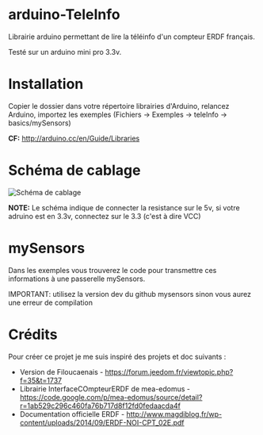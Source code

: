 # arduino-TeleInfo
Librairie arduino permettant de lire la téléinfo d'un compteur ERDF français.

Testé sur un arduino mini pro 3.3v.

# Installation
Copier le dossier dans votre répertoire librairies d'Arduino, relancez Arduino, importez les exemples (Fichiers -> Exemples -> teleInfo -> basics/mySensors)

**CF:** http://arduino.cc/en/Guide/Libraries

# Schéma de cablage
![Schéma de cablage](https://raw.githubusercontent.com/jaysee/mySensors-TeleInfo/master/Cablage%20t%C3%A9l%C3%A9info.png)

**NOTE:** Le schéma indique de connecter la resistance sur le 5v, si votre adruino est en 3.3v, connectez sur le 3.3 (c'est à dire VCC)

# mySensors

Dans les exemples vous trouverez le code pour transmettre ces informations à une passerelle mySensors.

IMPORTANT: utilisez la version dev du github mysensors sinon vous aurez une erreur de compilation


# Crédits

Pour créer ce projet je me suis inspiré des projets et doc suivants :

* Version de Filoucaenais - https://forum.jeedom.fr/viewtopic.php?f=35&t=1737
* Librairie InterfaceCOmpteurERDF de mea-edomus - https://code.google.com/p/mea-edomus/source/detail?r=1ab529c296c460fa76b717d8f12fd0fedaacda4f
* Documentation officielle ERDF - http://www.magdiblog.fr/wp-content/uploads/2014/09/ERDF-NOI-CPT_02E.pdf
